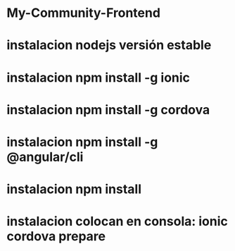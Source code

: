 # My-Community-Frontend


# instalacion nodejs versión estable 
# instalacion npm install -g ionic
# instalacion npm install -g cordova
# instalacion npm install -g @angular/cli
# instalacion npm install
# instalacion colocan en consola:  ionic cordova prepare

